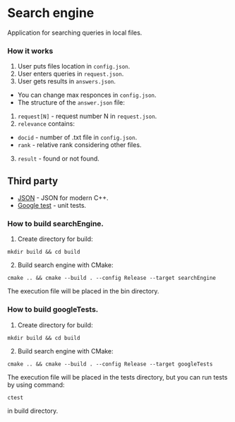 # Search engine

Application for searching queries in local files.

### How it works
1. User puts files location in `config.json`.
2. User enters queries in `request.json`.
3. User gets results in `answers.json`.

- You can change max responces in `config.json`.
- The structure of the `answer.json` file:
1. `request[N]` - request number N in `request.json`.
2. `relevance` contains:
- `docid` - number of .txt file in `config.json`.
- `rank` - relative rank considering other files.
3. `result` - found or not found.

## Third party
- [JSON](https://github.com/nlohmann/json) - JSON for modern C++.
- [Google test](https://github.com/google/googletest) - unit tests.

### How to build searchEngine.
1. Create directory for build:
```
mkdir build && cd build
```
2. Build search engine with CMake:
```
cmake .. && cmake --build . --config Release --target searchEngine
```
The execution file will be placed in the bin directory.
### How to build googleTests.
1. Create directory for build:
```
mkdir build && cd build
```
2. Build search engine with CMake:
```
cmake .. && cmake --build . --config Release --target googleTests
```
The execution file will be placed in the tests directory, but you can run tests by using command:
```
ctest
```
in build directory.